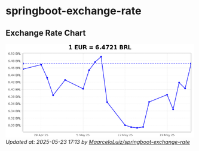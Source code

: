 # springboot-exchange-rate

<!-- EXCHANGE-RATE-START -->
## Exchange Rate Chart

![Exchange Rate Chart](charts/chart.png)*Updated at: 2025-05-23 17:13 by [MaarceloLuiz/springboot-exchange-rate](https://github.com/MaarceloLuiz/springboot-exchange-rate)*


<!-- EXCHANGE-RATE-END -->